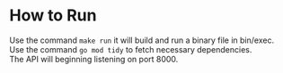 # How to Run
Use the command ```make run``` it will build and run a binary file in bin/exec.<br>
Use the command ```go mod tidy``` to fetch necessary dependencies.<br>
The API will beginning listening on port 8000.
